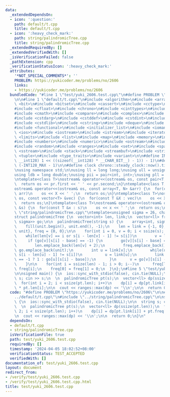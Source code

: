 ```yaml
---
data:
  _extendedDependsOn:
  - icon: ':question:'
    path: default/t.cpp
    title: default/t.cpp
  - icon: ':heavy_check_mark:'
    path: string/palindromicTree.cpp
    title: string/palindromicTree.cpp
  _extendedRequiredBy: []
  _extendedVerifiedWith: []
  _isVerificationFailed: false
  _pathExtension: cpp
  _verificationStatusIcon: ':heavy_check_mark:'
  attributes:
    '*NOT_SPECIAL_COMMENTS*': ''
    PROBLEM: https://yukicoder.me/problems/no/2606
    links:
    - https://yukicoder.me/problems/no/2606
  bundledCode: "#line 1 \"test/yuki_2606.test.cpp\"\n#define PROBLEM \"https://yukicoder.me/problems/no/2606\"\
    \n\n#line 1 \"default/t.cpp\"\n#include <algorithm>\n#include <array>\n#include\
    \ <bit>\n#include <bitset>\n#include <cassert>\n#include <cctype>\n#include <cfenv>\n\
    #include <cfloat>\n#include <chrono>\n#include <cinttypes>\n#include <climits>\n\
    #include <cmath>\n#include <compare>\n#include <complex>\n#include <concepts>\n\
    #include <cstdarg>\n#include <cstddef>\n#include <cstdint>\n#include <cstdio>\n\
    #include <cstdlib>\n#include <cstring>\n#include <deque>\n#include <fstream>\n\
    #include <functional>\n#include <initializer_list>\n#include <iomanip>\n#include\
    \ <ios>\n#include <iostream>\n#include <istream>\n#include <iterator>\n#include\
    \ <limits>\n#include <list>\n#include <map>\n#include <memory>\n#include <new>\n\
    #include <numbers>\n#include <numeric>\n#include <ostream>\n#include <queue>\n\
    #include <random>\n#include <ranges>\n#include <set>\n#include <span>\n#include\
    \ <sstream>\n#include <stack>\n#include <streambuf>\n#include <string>\n#include\
    \ <tuple>\n#include <type_traits>\n#include <variant>\n\n#define INT128_MAX (__int128)(((unsigned\
    \ __int128) 1 << ((sizeof(__int128) * __CHAR_BIT__) - 1)) - 1)\n#define INT128_MIN\
    \ (-INT128_MAX - 1)\n\n#define clock chrono::steady_clock::now().time_since_epoch().count()\n\
    \nusing namespace std;\n\nusing ll = long long;\nusing ull = unsigned long long;\n\
    using ldb = long double;\nusing pii = pair<int, int>;\nusing pll = pair<ll, ll>;\n\
    \ntemplate<class T>\nostream& operator<<(ostream& os, const pair<T, T> pr) {\n\
    \  return os << pr.first << ' ' << pr.second;\n}\ntemplate<class T, size_t N>\n\
    ostream& operator<<(ostream& os, const array<T, N> &arr) {\n  for(const T &X :\
    \ arr)\n    os << X << ' ';\n  return os;\n}\ntemplate<class T>\nostream& operator<<(ostream&\
    \ os, const vector<T> &vec) {\n  for(const T &X : vec)\n    os << X << ' ';\n\
    \  return os;\n}\ntemplate<class T>\nostream& operator<<(ostream& os, const set<T>\
    \ &s) {\n  for(const T &x : s)\n    os << x << ' ';\n  return os;\n}\n#line 1\
    \ \"string/palindromicTree.cpp\"\ntemplate<unsigned sigma = 26, char base = 'a'>\n\
    struct palindromicTree {\n  vector<int> len, link;\n  vector<ll> freq;\n  vector<array<int,\
    \ sigma>> go;\n\n  palindromicTree(string s) {\n    array<int, sigma> unit;\n\
    \    fill(unit.begin(), unit.end(), -1);\n    len = link = {-1, 0}, go = {unit,\
    \ unit}, freq = {0, 0};\n\n    for(int i = 0, v = 0; i < ssize(s); i++) {\n  \
    \    while(len[v] == i or s[i - len[v] - 1] != s[i])\n        v = link[v];\n \
    \     if (go[v][s[i] - base] == -1) {\n        go[v][s[i] - base] = ssize(len);\n\
    \        len.emplace_back(len[v] + 2);\n        freq.emplace_back();\n       \
    \ go.emplace_back(unit);\n        int u = link[v];\n        while(u != -1 and\
    \ s[i - len[u] - 1] != s[i])\n          u = link[u];\n        link.emplace_back(u\
    \ == -1 ? 1 : go[u][s[i] - base]);\n      }\n      v = go[v][s[i] - base], freq[v]++;\n\
    \    }\n\n    for(int i = ssize(len) - 1; i > 0; i--)\n      freq[link[i]] +=\
    \ freq[i];\n    freq[0] = freq[1] = 0;\n  }\n};\n#line 5 \"test/yuki_2606.test.cpp\"\
    \n\nsigned main() {\n  ios::sync_with_stdio(false), cin.tie(NULL);\n\n  string\
    \ s; cin >> s;\n  \n  palindromicTree pt(s);\n  vector<ll> dp(ssize(pt.len));\n\
    \  for(int i = 2; i < ssize(pt.len); i++)\n    dp[i] = dp[pt.link[i]] + pt.freq[i]\
    \ * pt.len[i];\n\n  cout << ranges::max(dp) << '\\n';\n\n  return 0;\n}\n"
  code: "#define PROBLEM \"https://yukicoder.me/problems/no/2606\"\n\n#include \"\
    ../default/t.cpp\"\n#include \"../string/palindromicTree.cpp\"\n\nsigned main()\
    \ {\n  ios::sync_with_stdio(false), cin.tie(NULL);\n\n  string s; cin >> s;\n\
    \  \n  palindromicTree pt(s);\n  vector<ll> dp(ssize(pt.len));\n  for(int i =\
    \ 2; i < ssize(pt.len); i++)\n    dp[i] = dp[pt.link[i]] + pt.freq[i] * pt.len[i];\n\
    \n  cout << ranges::max(dp) << '\\n';\n\n  return 0;\n}\n"
  dependsOn:
  - default/t.cpp
  - string/palindromicTree.cpp
  isVerificationFile: true
  path: test/yuki_2606.test.cpp
  requiredBy: []
  timestamp: '2024-04-05 18:02:52+08:00'
  verificationStatus: TEST_ACCEPTED
  verifiedWith: []
documentation_of: test/yuki_2606.test.cpp
layout: document
redirect_from:
- /verify/test/yuki_2606.test.cpp
- /verify/test/yuki_2606.test.cpp.html
title: test/yuki_2606.test.cpp
---
```

